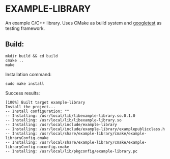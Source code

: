 EXAMPLE-LIBRARY
================
An example C/C++ library. Uses CMake as build system and
[googletest](https://github.com/google/googletest) as testing framework.

## Build:
```
mkdir build && cd build
cmake ..
make
```

Installation command:
```
sudo make install
```
Success results:
```
[100%] Built target example-library
Install the project...
-- Install configuration: ""
-- Installing: /usr/local/lib/libexample-library.so.0.1.0
-- Installing: /usr/local/lib/libexample-library.so
-- Installing: /usr/local/include/example-library
-- Installing: /usr/local/include/example-library/examplepublicclass.h
-- Installing: /usr/local/share/example-library/cmake/example-libraryConfig.cmake
-- Installing: /usr/local/share/example-library/cmake/example-libraryConfig-noconfig.cmake
-- Installing: /usr/local/lib/pkgconfig/example-library.pc
```
